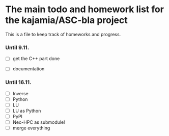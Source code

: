 # The main todo and homework list for the kajamia/ASC-bla project
This is a file to keep track of homeworks and progress.

### Until 9.11.

- [ ] get the C++ part done
- [ ] documentation


### Until 16.11.

- [ ] Inverse
- [ ] Python
- [ ] LU
- [ ] LU as Python
- [ ] PyPI
- [ ] Neo-HPC as submodule!
- [ ] merge everything
